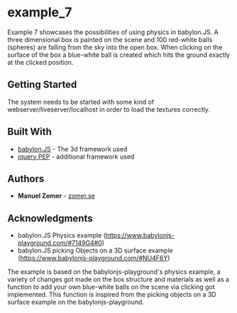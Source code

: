 # example_7 

Example 7 showcases the possibilities of using physics in babylon.JS. A three dimensional box is painted on the scene and 100 red-white balls (spheres) are falling from the sky into the open box. When clicking on the surface of the box a blue-white ball is created which hits the ground exactly at the clicked position.

## Getting Started

The system needs to be started with some kind of webserver/liveserver/localhost in order to load the textures correctly.

## Built With

* [babylon.JS](https://www.babylonjs.com/) - The 3d framework used
* [jquery PEP](https://github.com/jquery/PEP) - additional framework used

## Authors

* **Manuel Zomer** - [zomer.se](http://zomer.se)

## Acknowledgments

* babylon.JS Physics example (https://www.babylonjs-playground.com/#7149G4#0)
* babylon.JS picking Objects on a 3D surface example (https://www.babylonjs-playground.com/#NU4F6Y)

The example is based on the babylonjs-playground's physics example, a variety of changes got made on the box structure and materials as well as a function to add your own blue-white balls on the scene via clicking got implemented. This function is inspired from the picking objects on a 3D surface example on the babylonjs-playground.